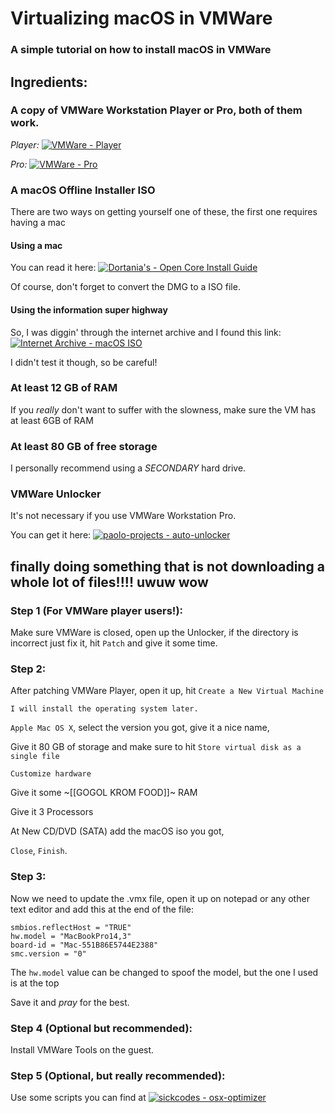 # Virtualizing macOS in VMWare
### A simple tutorial on how to install macOS in VMWare

## Ingredients:
### A copy of VMWare Workstation Player or Pro, both of them work.
*Player:* [![VMWare - Player](https://img.shields.io/badge/VMWare-Player-yellow)](https://www.vmware.com/products/workstation-player.html)

*Pro:* [![VMWare - Pro](https://img.shields.io/badge/VMWare-Pro-blue)](https://www.vmware.com/products/workstation-pro.html)

### A macOS Offline Installer ISO

There are two ways on getting yourself one of these, the first one requires having a mac

#### Using a mac
You can read it here: [![Dortania's - Open Core Install Guide](https://img.shields.io/badge/Dortania's-Open_Core_Install_Guide-blue)](https://dortania.github.io/OpenCore-Install-Guide/installer-guide/mac-install.html)

Of course, don't forget to convert the DMG to a ISO file.

#### Using the information super highway
So, I was diggin' through the internet archive and I found this link: [![Internet Archive - macOS ISO ](https://img.shields.io/badge/Internet_Archive-macOS_ISO_-blue?logo=internetarchive)](https://archive.org/download/macos_iso)

I didn't test it though, so be careful!

### At least 12 GB of RAM
If you _really_ don't want to suffer with the slowness, make sure the VM has at least 6GB of RAM

### At least 80 GB of free storage
I personally recommend using a *SECONDARY* hard drive.

### VMWare Unlocker
It's not necessary if you use VMWare Workstation Pro.

You can get it here: [![paolo-projects - auto-unlocker](https://img.shields.io/badge/paolo--projects-auto--unlocker-blue?logo=github)](https://github.com/paolo-projects/auto-unlocker/releases)

## finally doing something that is not downloading a whole lot of files!!!! uwuw wow

### Step 1 (For VMWare player users!):
Make sure VMWare is closed, open up the Unlocker, if the directory is incorrect just fix it, hit `Patch` and give it some time.

### Step 2:
After patching VMWare Player, open it up, hit `Create a New Virtual Machine`

`I will install the operating system later.`

`Apple Mac OS X`, select the version you got, give it a nice name,

Give it 80 GB of storage and make sure to hit `Store virtual disk as a single file`

`Customize hardware`

Give it some ~[[GOGOL KROM FOOD]]~ RAM

Give it 3 Processors

At New CD/DVD (SATA) add the macOS iso you got,

`Close`, `Finish`.

### Step 3:
Now we need to update the .vmx file, open it up on notepad or any other text editor and add this at the end of the file:
```
smbios.reflectHost = "TRUE"
hw.model = "MacBookPro14,3"
board-id = "Mac-551B86E5744E2388"
smc.version = "0"
```
The `hw.model` value can be changed to spoof the model, but the one I used is at the top

Save it and _pray_ for the best.

### Step 4 (Optional but recommended):
Install VMWare Tools on the guest.

### Step 5 (Optional, but really recommended):
Use some scripts you can find at [![sickcodes - osx-optimizer](https://img.shields.io/badge/sickcodes-osx--optimizer-blue?logo=github)](https://github.com/sickcodes/osx-optimizer)
